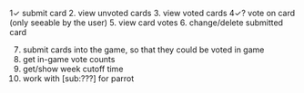 1✓ submit card
2. view unvoted cards
3. view voted cards
4✓? vote on card (only seeable by the user)
5. view card votes
6. change/delete submitted card

7. submit cards into the game, so that they could be voted in game
8. get in-game vote counts
9. get/show week cutoff time
10. work with [sub:???] for parrot
